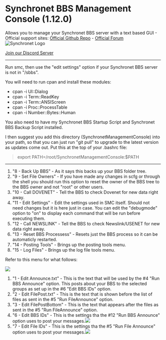 # Synchronet BBS Management Console (1.12.0)
Allows you to manage your Synchronet BBS server with a text based GUI - 
Official support sites: [Official Github Repo](https://github.com/fstltna/SynchronetManagementConsole) - [Official Forum](https://synchronetbbs.org/index.php/forum/synchronet-management-console)
![Synchronet Logo](https://SynchronetBBS.org/SynchronetLogo.png)

[Join our Discord Server](https://discord.gg/Q5KBBKY)

---

Run smc, then use the "edit settings" option if your Synchronet BBS server is not in "/sbbs".

You will need to run cpan and install these modules:

- cpan -i UI::Dialog
- cpan -i Term::ReadKey
- cpan -i Term::ANSIScreen
- cpan -i Proc::ProcessTable
- cpan -i Number::Bytes::Human

You also need to have my Synchronet BBS Startup Script and Synchronet BBS Backup Script installed.

I then suggest you add this directory (SynchronetManagementConsole) into your path, so that you can just run "git pull" to upgrade to the latest version as updates come out. Put this at the top of your .bashrc file:

>export PATH=/root/SynchronetManagementConsole:$PATH


***

1. "8 - Back Up BBS" - As it says this backs up your BBS folder tree.
2. "9 - Set File Owners" - If you have made any changes in scfg or through the shell you should run this option to reset the owner of the BBS tree to the BBS owner and not "root" or other users.
3. "10 - Call DOVENET" - Tell the BBS to check Dovenet for new data right away.
4. "11 - Edit Settings" - Edit the settings used in SMC itself. Should not need changes but it is here just in case. You can edit the "debugmode" option to "on" to display each command that will be run before executing them.
5. "12 - Call NEWSLINK" - Tell the BBS to check Newslink/USENET for new data right away.
6. "13 - Reset BBS Processess" - Resets just the BBS process so it can be automaticly restarted.
7. "14 - Posting Tools" - Brings up the posting tools menu.
8. "15 - Log Files" - Brings up the log file tools menu.

Refer to this menu for what follows:

![](https://SynchronetBBS.org/SMC_Images/SMC_PostingMenu.png) 


1. "1 - Edit Announce.txt" - This is the text that will be used by the #4 "Run BBS Announce" option. This posts about your BBS to the selected groups as set up in the #6 "Edit BBS IDs" option.
2. "2 - Edit FilePost.txt" - This is the text that is shown before the list of files as sent in the #5 "Run FileAnnounce" option.
3. "3 - Edit FilePostBottom" - This is the text that appears after the files as sent in the #5 "Run FileAnnounce" option.
6. "6 - Edit BBS IDs" - This is the settings tha the #12 "Run BBS Announce" option uses to post your messages.![](https://SynchronetBBS.org/SMC_Images/SMC_BBS_IDS.png) 
7. "7 - Edit File IDs" - This is the settings tha the #5 "Run File Announce" option uses to post your messages.![](https://SynchronetBBS.org/SMC_Images/SMC_FILE_ID.png) 
